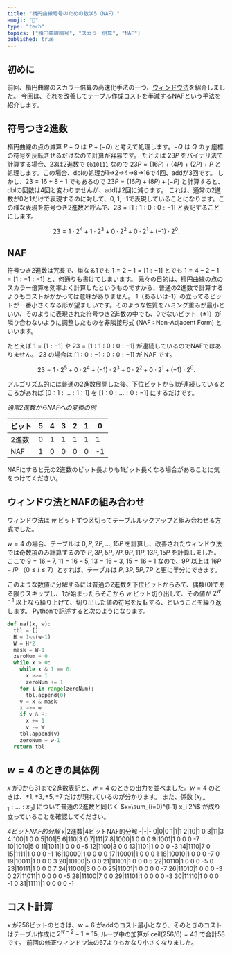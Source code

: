 ```yaml
---
title: "楕円曲線暗号のための数学5（NAF）"
emoji: "🧮"
type: "tech"
topics: ["楕円曲線暗号", "スカラー倍算", "NAF"]
published: true
---
```

## 初めに
前回、楕円曲線のスカラー倍算の高速化手法の一つ、[ウィンドウ法](https://zenn.dev/herumi/articles/ecc-mul-window)を紹介しました。
今回は、それを改善してテーブル作成コストを半減するNAFという手法を紹介します。

## 符号つき2進数
楕円曲線の点の減算 $P - Q$ は $P + (-Q)$ と考えて処理します。$-Q$ は $Q$ の $y$ 座標の符号を反転させるだけなので計算が容易です。
たとえば $23P$ をバイナリ法で計算する場合、23は2進数で `0b10111` なので $23P=(16P) + (4P) + (2P) + P$ と処理します。この場合、dblの処理が1→2→4→8→16で4回、addが3回です。
しかし、$23=16+8-1$ でもあるので $23P=(16P) + (8P) + (-P)$ と計算すると、dblの回数は4回と変わりませんが、addは2回に減ります。
これは、通常の2進数が0と1だけで表現するのに対して、0, 1, -1で表現していることになります。この様な表現を符号つき2進数と呼んで、$23=[1:1:0:0:-1]$ と表記することにします。

$$
23=1 \cdot 2^4 + 1 \cdot 2^3 + 0 \cdot 2^2 + 0 \cdot 2^1 + (-1) \cdot 2^0.
$$

## NAF
符号つき2進数は冗長で、単なる1でも $1=2-1=[1:-1]$ とでも $1=4-2-1=[1:-1:-1]$ と、何通りも書けてしまいます。
元々の目的は、楕円曲線の点のスカラー倍算を効率よく計算したというものですから、普通の2進数で計算するよりもコストがかかっては意味がありません。
1（あるいは-1）の立ってるビットが一番小さくなる形が望ましいです。そのような性質をハミング重みが最小といい、そのように表現された符号つき2進数の中でも、0でないビット（$\pm 1$）が隣り合わないように調整したものを非隣接形式 (NAF : Non-Adjacent Form)  といいます。

たとえば $1=[1:-1]$ や $23=[1:1:0:0:-1]$ が連続しているのでNAFではありません。
23 の場合は $[1:0:-1:0:0:-1]$ が NAF です。

$$
23=1 \cdot 2^5 + 0 \cdot 2^4 + (-1) \cdot 2^3 + 0 \cdot 2^2 + 0 \cdot 2^1 + (-1) \cdot 2^0.
$$

アルゴリズム的には普通の2進数展開した後、下位ビットから1が連続しているところがあれば $[0:1:\dots:1:1]$ を $[1:0:\dots:0:-1]$ にするだけです。

*通常2進数からNAFへの変換の例*

ビット|5|4|3|2|1|0
-|-|-|-|-|-|-
2進数|0|1|1|1|1|1|1
NAF|1|0|0|0|0|-1

NAFにすると元の2進数のビット長よりも1ビット長くなる場合があることに気をつけてください。

## ウィンドウ法とNAFの組み合わせ
ウィンドウ法は $w$ ビットずつ区切ってテーブルルックアップと組み合わせる方式でした。

$w=4$ の場合、テーブルは $0, P, 2P,  \dots, 15P$ を計算し、改善されたウィンドウ法では奇数項のみ計算するので $P, 3P, 5P, 7P, 9P, 11P, 13P,  15P$ を計算しました。
ここで $9=16-7$, $11=16-5$, $13=16-3$, $15=16-1$ なので、$9P$ 以上は $16P - iP$ （$0 \le i \le 7$）とすれば、テーブルは $P, 3P, 5P, 7P$ と更に半分にできます。

このような数値に分解するには普通の2進数を下位ビットからみて、偶数(0)である限りスキップし、1が始まったらそこから $w$ ビット切り出して、その値が $2^{w-1}$ 以上なら繰り上げて、切り出した値の符号を反転する、ということを繰り返します。
Pythonで記述すると次のようになります。

```python
def naf(x, w):
  tbl = []
  H = 1<<(w-1)
  W = H*2
  mask = W-1
  zeroNum = 0
  while x > 0:
    while x & 1 == 0:
      x >>= 1
      zeroNum += 1
    for i in range(zeroNum):
      tbl.append(0)
    v = x & mask
    x >>= w
    if v & H:
      x += 1
      v -= W
    tbl.append(v)
    zeroNum = w-1
  return tbl
```

## $w=4$ のときの具体例

$x$ が0から31まで2進数表記と、$w=4$ のときの出力を並べました。$w=4$ のときは、$\pm 1, \pm 3, \pm 5, \pm 7$ だけが現れているのが分かります。
また、係数 $[x_{l-1}:\dots:x_0]$ について普通の2進数と同じく $x=\sum_{i=0}^{l-1} x_i 2^i$ が成り立っていることを確認してください。

*4ビットNAF的分解*
x|2進数|4ビットNAF的分解
-|-|-
0|0|0
1|1|1
2|10|1 0
3|11|3
4|100|1 0 0
5|101|5
6|110|3 0
7|111|7
8|1000|1 0 0 0
9|1001|1 0 0 0 -7
10|1010|5 0
11|1011|1 0 0 0 -5
12|1100|3 0 0
13|1101|1 0 0 0 -3
14|1110|7 0
15|1111|1 0 0 0 -1
16|10000|1 0 0 0 0
17|10001|1 0 0 0 1
18|10010|1 0 0 0 -7 0
19|10011|1 0 0 0 3
20|10100|5 0 0
21|10101|1 0 0 0 5
22|10110|1 0 0 0 -5 0
23|10111|1 0 0 0 7
24|11000|3 0 0 0
25|11001|1 0 0 0 0 -7
26|11010|1 0 0 0 -3 0
27|11011|1 0 0 0 0 -5
28|11100|7 0 0
29|11101|1 0 0 0 0 -3
30|11110|1 0 0 0 -1 0
31|11111|1 0 0 0 0 -1

## コスト計算

$x$ が256ビットのときは、$w=6$ がaddのコスト最小となり、そのときのコストはテーブル作成に $2^{w-2}-1=15$, ループ中の加算が $\text{ceil}(256/6)=43$ で合計58です。
前回の修正ウィンドウ法の67よりもかなり小さくなりました。
